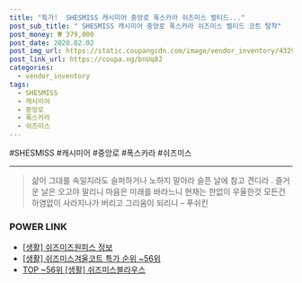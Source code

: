```yaml
--- 
title: "특가!  SHESMISS 캐시미어 중앙로 폭스카라 쉬즈미스 벨티드..." 
post_sub_title: " SHESMISS 캐시미어 중앙로 폭스카라 쉬즈미스 벨티드 코트 탈착" 
post_money: ₩ 379,000 
post_date: 2020.02.02 
post_img_url: https://static.coupangcdn.com/image/vendor_inventory/4329/9717a1ca1a3e688fda38f04426868ec4b748d573bd2a91db0342b1b08822.jpg 
post_link_url: https://coupa.ng/bnUq8J 
categories: 
  - vendor_inventory 
tags: 
  - SHESMISS 
  - 캐시미어 
  - 중앙로 
  - 폭스카라 
  - 쉬즈미스 
--- 
```

  #SHESMISS #캐시미어 #중앙로 #폭스카라 #쉬즈미스 
<hr> 

> 삶이 그대를 속일지라도 슬퍼하거나 노하지 말아라 슬픈 날에 참고 견디라 . 즐거운 날은 오고야 말리니 마음은 미래를 바라느니 현재는 한없이 우울한것 모든건 하염없이 사라지나가 버리고 그리움이 되리니 – 푸쉬킨 


### POWER LINK

* <a href="https://blog.naver.com/santokki14/221774826392" target="_blank"> [생활] 쉬즈미즈원피스 정보 </a>
* <a href="https://blog.naver.com/sakai111/221793256739" target="_blank"> [생활] 쉬즈미스겨울코트 특가 순위 ~56위</a>
* <a href="https://blog.naver.com/fasyy4321/221780202705" target="_blank"> TOP ~56위 [생활] 쉬즈미스블라우스</a>
